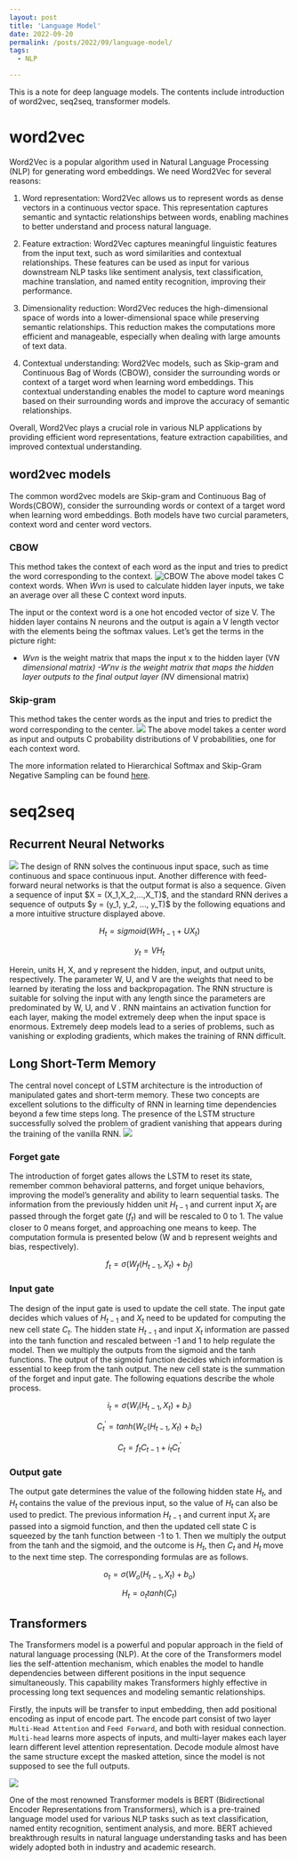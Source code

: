 ```yaml
---
layout: post
title: 'Language Model'
date: 2022-09-20
permalink: /posts/2022/09/language-model/
tags:
  - NLP

---
```

This is a note for deep language models. The contents include introduction of word2vec, seq2seq, transformer models.


word2vec
======
Word2Vec is a popular algorithm used in Natural Language Processing (NLP) for generating word embeddings. We need Word2Vec for several reasons:

1. Word representation: Word2Vec allows us to represent words as dense vectors in a continuous vector space. This representation captures semantic and syntactic relationships between words, enabling machines to better understand and process natural language.

2. Feature extraction: Word2Vec captures meaningful linguistic features from the input text, such as word similarities and contextual relationships. These features can be used as input for various downstream NLP tasks like sentiment analysis, text classification, machine translation, and named entity recognition, improving their performance.

3. Dimensionality reduction: Word2Vec reduces the high-dimensional space of words into a lower-dimensional space while preserving semantic relationships. This reduction makes the computations more efficient and manageable, especially when dealing with large amounts of text data.

4. Contextual understanding: Word2Vec models, such as Skip-gram and Continuous Bag of Words (CBOW), consider the surrounding words or context of a target word when learning word embeddings. This contextual understanding enables the model to capture word meanings based on their surrounding words and improve the accuracy of semantic relationships.

Overall, Word2Vec plays a crucial role in various NLP applications by providing efficient word representations, feature extraction capabilities, and improved contextual understanding. 

## word2vec models
The common word2vec models are Skip-gram and Continuous Bag of Words(CBOW), consider the surrounding words or context of a target word when learning word embeddings. Both models have two curcial parameters, context word and center word vectors.
### CBOW
This method takes the context of each word as the input and tries to predict the word corresponding to the context.
<img src="/images/language-model/cbow.jpg" alt="CBOW">
The above model takes C context words. When $Wvn$ is used to calculate hidden layer inputs, we take an average over all these C context word inputs.

The input or the context word is a one hot encoded vector of size V. The hidden layer contains N neurons and the output is again a V length vector with the elements being the softmax values.
Let’s get the terms in the picture right:
- $Wvn$ is the weight matrix that maps the input x to the hidden layer (V*N dimensional matrix)
-$W'nv$ is the weight matrix that maps the hidden layer outputs to the final output layer (N*V dimensional matrix)


### Skip-gram
This method takes the center words as the input and tries to predict the word corresponding to the center.
<img src='/images/language-model/skip-gram.jpg'>
The above model takes a center word as input and outputs C probability distributions of V probabilities, one for each context word.

The more information related to Hierarchical Softmax and Skip-Gram Negative Sampling can be found <a href="https://arxiv.org/pdf/1411.2738.pdf">here</a>.

seq2seq
======
## Recurrent Neural Networks
<img src='/images/language-model/rnn.jpg'>
The design of RNN solves the continuous input space, such as time continuous and space continuous input. Another difference with feed-forward neural networks is that the output format is also a sequence. Given a sequence of input $X = (X_1,X_2,...,X_T)$, and the standard RNN derives a sequence of outputs $y = (y_1, y_2, ..., y_T)$ by the following equations and a more intuitive structure displayed above.

$$H_t = sigmoid(WH_{t-1}+UX_t) $$

$$y_t = VH_t$$

Herein, units H, X, and y represent the hidden, input, and output units, respectively. The parameter W, U, and V are the weights that need to be learned by iterating the loss and backpropagation. The RNN structure is suitable for solving the input with any length since the parameters are predominated by W, U, and V . RNN maintains an activation function for each layer, making the model extremely deep when the input space is enormous. Extremely deep models lead to a series of problems, such as vanishing or exploding gradients, which makes the training of RNN difficult.

## Long Short-Term Memory
The central novel concept of LSTM architecture is the introduction of manipulated gates and short-term memory. These two concepts are excellent solutions to the difficulty of RNN in learning time dependencies beyond a few time steps long. The presence of the LSTM structure successfully solved the problem of gradient vanishing that appears during the training of the vanilla RNN.
<img src='/images/language-model/lstm.jpg'>

### Forget gate
The introduction of forget gates allows the LSTM to reset its state, remember common behavioral patterns, and forget unique behaviors, improving the model’s generality and ability to learn sequential tasks. The information from the previously hidden unit $H_{t-1}$ and current input $X_t$ are passed through the forget gate ($f_t$) and will be rescaled to 0 to 1. The value closer to 0 means forget, and approaching one means to keep. The computation formula is presented below (W and b represent weights and bias, respectively).

$$f_t = \sigma(W_f(H_{t-1}, X_t) + b_f)$$



### Input gate

The design of the input gate is used to update the cell state. The input gate decides which values of $H_{t-1}$ and $X_t$ need to be updated for computing the new cell state $C_t$. The hidden state $H_{t-1}$ and input $X_t$ information are passed into the tanh function and rescaled between -1 and 1 to help regulate the model. Then we multiply the outputs from the sigmoid and the tanh functions. The output of the sigmoid function decides which information is essential to keep from the tanh output. The new cell state is the summation of the forget and input gate. The following equations describe the whole process.

$$i_t = \sigma(W_i(H_{t-1}, X_t) + b_i) $$

$$C^{'}_t = tanh(W_c(H_{t-1}, X_t) + b_c) $$

$$C_t = f_t C_{t-1} + i_t C^{'}_t$$



### Output gate

The output gate determines the value of the following hidden state $H_t$, and $H_t$ contains the value of the previous input, so the value of $H_t$ can also be used to predict. The previous information $H_{t-1}$ and current input $X_t$ are passed into a sigmoid function, and then the updated cell state C is squeezed by the tanh function between -1 to 1. Then we multiply the output from the tanh and the sigmoid, and the outcome is $H_t$, then $C_t$ and $H_t$ move to the next time step. The corresponding formulas are as follows.

$$o_t = \sigma(W_o(H_{t-1}, X_t) + b_o) $$

$$H_t = o_t tanh(C_t)$$

## Transformers
The Transformers model is a powerful and popular approach in the field of natural language processing (NLP). At the core of the Transformers model lies the self-attention mechanism, which enables the model to handle dependencies between different positions in the input sequence simultaneously. This capability makes Transformers highly effective in processing long text sequences and modeling semantic relationships.

Firstly, the inputs will be transfer to input embedding, then add positional encoding as input of encode part. The encode part consist of two layer `Multi-Head Attention` and `Feed Forward`, and both with residual connection.  `Multi-head` learns more aspects of inputs, and multi-layer makes each layer learn different level attention representation. Decode module almost have the same structure except the masked attetion, since the model is not supposed to see the full outputs. 

<img src='/images/language-model/transformers.jpg'>

One of the most renowned Transformer models is BERT (Bidirectional Encoder Representations from Transformers), which is a pre-trained language model used for various NLP tasks such as text classification, named entity recognition, sentiment analysis, and more. BERT achieved breakthrough results in natural language understanding tasks and has been widely adopted both in industry and academic research.
